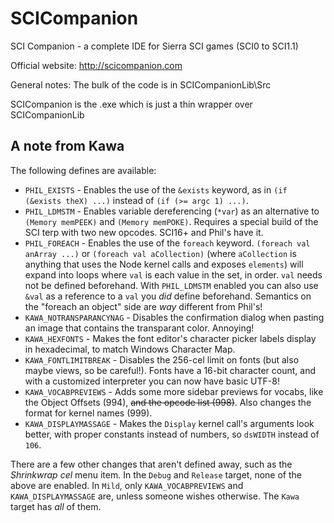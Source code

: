# SCICompanion
SCI Companion - a complete IDE for Sierra SCI games (SCI0 to SCI1.1)

Official website:
http://scicompanion.com

General notes:
The bulk of the code is in SCICompanionLib\Src

SCICompanion is the .exe which is just a thin wrapper over SCICompanionLib

## A note from Kawa
The following defines are available:

* `PHIL_EXISTS` - Enables the use of the `&exists` keyword, as in `(if (&exists theX) ...)` instead of `(if (>= argc 1) ...)`.
* `PHIL_LDMSTM` - Enables variable dereferencing (`*var`) as an alternative to `(Memory memPEEK)` and `(Memory memPOKE)`. Requires a special build of the SCI terp with two new opcodes. SCI16+ and Phil's have it.
* `PHIL_FOREACH` - Enables the use of the `foreach` keyword. `(foreach val anArray ...)` or `(foreach val aCollection)` (where `aCollection` is anything that uses the Node kernel calls and exposes `elements`) will expand into loops where `val` is each value in the set, in order. `val` needs not be defined beforehand. With `PHIL_LDMSTM` enabled you can also use `&val` as a reference to a `val` you *did* define beforehand. Semantics on the "foreach an object" side are *way* different from Phil's!
* `KAWA_NOTRANSPARANCYNAG` - Disables the confirmation dialog when pasting an image that contains the transparant color. Annoying!
* `KAWA_HEXFONTS` - Makes the font editor's character picker labels display in hexadecimal, to match Windows Character Map.
* `KAWA_FONTLIMITBREAK` - Disables the 256-cel limit on fonts (but also maybe views, so be careful!). Fonts have a 16-bit character count, and with a customized interpreter you can now have basic UTF-8!
* `KAWA_VOCABPREVIEWS` - Adds some more sidebar previews for vocabs, like the Object Offsets (994), ~~and the opcode list (998)~~. Also changes the format for kernel names (999).
* `KAWA_DISPLAYMASSAGE` - Makes the `Display` kernel call's arguments look better, with proper constants instead of numbers, so `dsWIDTH` instead of `106`.

There are a few other changes that aren't defined away, such as the *Shrinkwrap cel* menu item. In the `Debug` and `Release` target, none of the above are enabled. In `Mild`, only `KAWA_VOCABPREVIEWS` and `KAWA_DISPLAYMASSAGE` are, unless someone wishes otherwise. The `Kawa` target has *all* of them.
